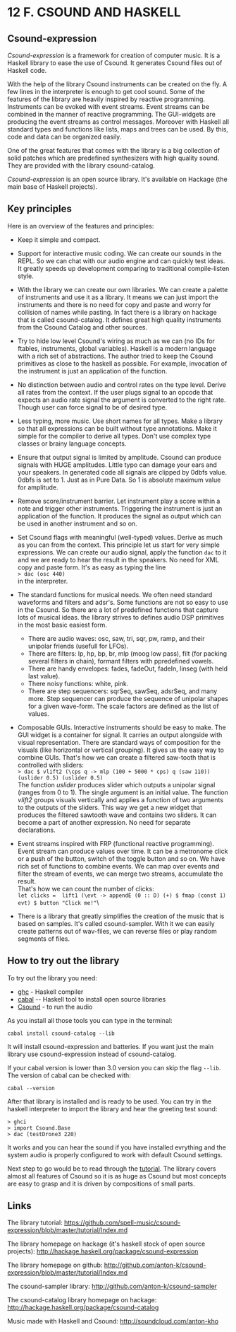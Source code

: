 # 12 F. CSOUND AND HASKELL

## Csound-expression

_Csound-expression_ is a framework for creation of computer music. It is a Haskell library to ease the use of Csound. It generates Csound files out of Haskell code.

With the help of the library Csound instruments can be created on the fly. A
few lines in the interpreter is enough to get cool sound. Some of the features of the library are heavily
inspired by reactive programming. Instruments can be evoked with
event streams. Event streams can be combined in the manner of reactive
programming. The GUI-widgets are producing the event streams as
control messages. Moreover with Haskell all standard types and
functions like lists, maps and trees can be used. By this, code
and data can be organized easily.

One of the great features that comes with the library is a big collection of
solid patches which are predefined synthesizers with high quality sound.
They are provided with the library csound-catalog.

_Csound-expression_ is an open source library. It's available on Hackage
(the main base of Haskell projects).

## Key principles

Here is an overview of the features and principles:

- Keep it simple and compact.
- Support for interactive music coding. We can create our sounds in the REPL.
  So we can chat with our audio engine and can quickly test ideas.
  It greatly speeds up development comparing to traditional compile-listen style.
- With the library we can create our own libraries. We can create a
  palette of instruments and use it as a library. It means we can
  just import the instruments and there is no need for copy and paste and worry for
  collision of names while pasting. In fact there is a library on
  hackage that is called csound-catalog. It defines great high quality instruments
  from the Csound Catalog and other sources.
- Try to hide low level Csound's wiring as much as we can (no IDs for
  ftables, instruments, global variables). Haskell is a modern
  language with a rich set of abstractions. The author tried to keep the
  Csound primitives as close to the haskell as possible. For example,
  invocation of the instrument is just an application of the function.
- No distinction between audio and control rates on the type level.
  Derive all rates from the context. If the user plugs signal to an
  opcode that expects an audio rate signal the argument is converted
  to the right rate. Though user can force signal to be of desired type.
- Less typing, more music. Use short names for all types. Make a library
  so that all expressions can be built without type annotations. Make
  it simple for the compiler to derive all types. Don't use complex
  type classes or brainy language concepts.
- Ensure that output signal is limited by amplitude. Csound can
  produce signals with HUGE amplitudes. Little typo can damage your
  ears and your speakers. In generated code all signals are clipped by
  0dbfs value. 0dbfs is set to 1. Just as in Pure Data. So 1 is
  absolute maximum value for amplitude.
- Remove score/instrument barrier. Let instrument play a score within
  a note and trigger other instruments. Triggering the instrument is
  just an application of the function. It produces the signal as
  output which can be used in another instrument and so on.
- Set Csound flags with meaningful (well-typed) values. Derive as much
  as you can from the context. This principle let us start for very
  simple expressions. We can create our audio signal, apply the
  function `dac` to it and we are ready to hear the result in the
  speakers. No need for XML copy and paste form. It's as easy as
  typing the line\
   `> dac (osc 440)`\
  in the interpreter.
- The standard functions for musical needs. We often need standard
  waveforms and filters and adsr's. Some functions are not so easy to
  use in the Csound. So there are a lot of predefined functions that
  capture lots of musical ideas. the library strives to defines audio
  DSP primitives in the most basic easiest form.

  - There are audio waves: osc, saw, tri, sqr, pw, ramp, and their
    unipolar friends (usefull for LFOs).
  - There are filters: lp, hp, bp, br, mlp (moog low pass), filt
    (for packing several filters in chain), formant filters with
    ppredefined vowels.
  - There are handy envelopes: fades, fadeOut, fadeIn, linseg (with
    held last value).
  - There noisy functions: white, pink.
  - There are step sequencers: sqrSeq, sawSeq, adsrSeq, and many
    more. Step sequencer can produce the sequence of unipolar shapes
    for a given wave-form. The scale factors are defined as the list
    of values.

- Composable GUIs. Interactive instruments should be easy to make. The
  GUI widget is a container for signal. It carries an output alongside
  with visual representation. There are standard ways of composition
  for the visuals (like horizontal or vertical grouping). It gives us
  the easy way to combine GUIs. That's how we can create a filtered
  saw-tooth that is controlled with sliders:\
  `> dac $ vlift2 (\cps q -> mlp (100 + 5000 * cps) q (saw 110)) (uslider 0.5) (uslider 0.5)`\
  The function _uslider_ produces slider which outputs a unipolar
  signal (ranges from 0 to 1). The single argument is an initial
  value. The function _vlift2_ groups visuals vertically and applies a
  function of two arguments to the outputs of the sliders. This way we
  get a new widget that produces the filtered sawtooth wave and
  contains two sliders. It can become a part of another expression. No
  need for separate declarations.
- Event streams inspired with FRP (functional reactive programming).
  Event stream can produce values over time. It can be a metronome
  click or a push of the button, switch of the toggle button and so
  on. We have rich set of functions to combine events. We can map over
  events and filter the stream of events, we can merge two streams,
  accumulate the result.\
  That\'s how we can count the number of clicks:\
  `let clicks =  lift1 (\evt -> appendE (0 :: D) (+) $ fmap (const 1) evt) $ button "Click me!"`\
- There is a library that greatly simplifies the creation of the music
  that is based on samples. It's called csound-sampler. With it we
  can easily create patterns out of wav-files, we can reverse files or
  play random segments of files.

## How to try out the library

To try out the library you need:

- [ghc](https://www.haskell.org/ghc/) - Haskell compiler
- [cabal](https://www.haskell.org/cabal/) -- Haskell tool to install open source libraries
- [Csound](https://csound.com/) - to run the audio

As you install all those tools you can type in the terminal:

```
cabal install csound-catalog --lib
```

It will install csound-expression and batteries. If you want just the main library
use csound-expression instead of csound-catalog.

If your cabal version is lower than 3.0 version you can skip the flag `--lib`.
The version of cabal can be checked with:

```
cabal --version
```

After that library is installed and is ready to be used.
You can try in the haskell interpreter to import the library and hear the greeting test sound:

```
> ghci
> import Csound.Base
> dac (testDrone3 220)
```

It works and you can hear the sound if you have installed evrything
and the system audio is properly configured to work with default Csound settings.

Next step to go would be to read through the [tutorial](https://github.com/spell-music/csound-expression/blob/master/tutorial/Index.md). The library covers almost all features of Csound so it is as huge as Csound but most
concepts are easy to grasp and it is driven by compositions of small parts.

## Links

The library tutorial:
<https://github.com/spell-music/csound-expression/blob/master/tutorial/Index.md>

The library homepage on hackage (it's haskell stock of open source projects):
<http://hackage.haskell.org/package/csound-expression>

The library homepage on github:
<http://github.com/anton-k/csound-expression/blob/master/tutorial/Index.md>

The csound-sampler library: <http://github.com/anton-k/csound-sampler>

The csound-catalog library homepage on hackage:
<http://hackage.haskell.org/package/csound-catalog>

Music made with Haskell and Csound: <http://soundcloud.com/anton-kho>
